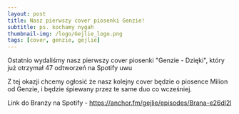 ```yaml
---
layout: post
title: Nasz pierwszy cover piosenki Genzie!
subtitle: ps. kochamy nygah
thumbnail-img: /logo/Gejlie_logo.png
tags: [cover, genzie, gejlie]
---
```


Ostatnio wydaliśmy nasz pierwszy cover piosenki "Genzie - Dzięki", który już otrzymał 47 odtworzeń na Spotify uwu

Z tej okazji chcemy ogłosić że nasz kolejny cover będzie o piosence Milion od Genzie, i będzie śpiewany przez te same duo co wcześniej.

Link do Branży na Spotify - https://anchor.fm/gejlie/episodes/Brana-e26dl2l

 